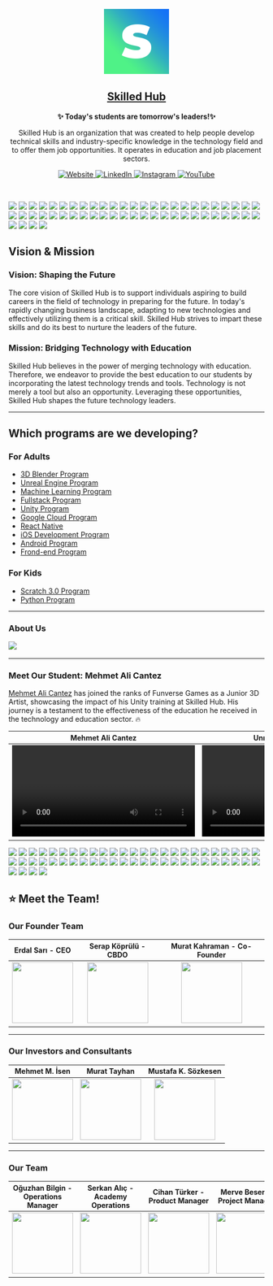 <p align="center">
  <img src="https://github.com/SKILLED-Academy/Skilled-Hub/blob/main/SYMBOL_LOGO.png" height="128">
   <h2 align="center"><a href="https://bento.me/skilled">Skilled Hub</a></h2>
  <p align="center">
<b>✨ Today's students are tomorrow's leaders!✨ </b>
  <p align="center">Skilled Hub is an organization that was created to help people develop technical skills and industry-specific knowledge in the technology field and to offer them job opportunities. It operates in education and job placement sectors.<p>
   <p align="center">
    <a href="https://skilledhub.xyz/">
    	<img src="https://img.shields.io/badge/website-practices?style=flat&color=1470f9&link=https%3A%2F%2Fskilledhub.xyz%2F" alt="Website" />
    </a>
    <a href="https://www.linkedin.com/company/weareskilledhub/">
    	<img src="https://img.shields.io/badge/linkedin-practices?style=flat&color=1470f9&link=https%3A%2F%2Fwww.linkedin.com%2Fcompany%2Fweareskilledhub%2F" alt="LinkedIn" />
    </a>
    <a href="https://www.instagram.com/weareskilledhub/">
    	<img src="https://img.shields.io/badge/instagram-practices?style=flat&color=1470f9&link=https%3A%2F%2Fwww.instagram.com%2Fweareskilledhub%2F" alt="Instagram" />
    </a>
    <a href="https://www.youtube.com/@weareskilledhub">
    	<img src="https://img.shields.io/badge/youtube-practices?style=flat&color=1470f9&link=https%3A%2F%2Fwww.youtube.com%2F%40weareskilledhub" alt="YouTube" />
    </a>
  </p>
</p>
</p>

<br>

![](https://img.shields.io/badge/-pathlong?color=4ff287) ![](https://img.shields.io/badge/-pathlong?color=4ff287) ![](https://img.shields.io/badge/-pathlong?color=4ff287) ![](https://img.shields.io/badge/-pathlong?color=4ff287) ![](https://img.shields.io/badge/-pathlong?color=4ff287) ![](https://img.shields.io/badge/-pathlong?color=4ff287) ![](https://img.shields.io/badge/-pathlong?color=4ff287) ![](https://img.shields.io/badge/-pathlong?color=4ff287) ![](https://img.shields.io/badge/-pathlong?color=4ff287) ![](https://img.shields.io/badge/-pathlong?color=4ff287) ![](https://img.shields.io/badge/-pathlong?color=4ff287) ![](https://img.shields.io/badge/-pathlong?color=4ff287) ![](https://img.shields.io/badge/-pathlong?color=4ff287) ![](https://img.shields.io/badge/-pathlong?color=4ff287) ![](https://img.shields.io/badge/-pathlong?color=4ff287) ![](https://img.shields.io/badge/-pathlong?color=4ff287) ![](https://img.shields.io/badge/-pathlong?color=4ff287) ![](https://img.shields.io/badge/-pathlong?color=4ff287) ![](https://img.shields.io/badge/-pathlong?color=4ff287) ![](https://img.shields.io/badge/-pathlong?color=4ff287) ![](https://img.shields.io/badge/-pathlong?color=4ff287) ![](https://img.shields.io/badge/-pathlong?color=4ff287) ![](https://img.shields.io/badge/-pathlong?color=4ff287) ![](https://img.shields.io/badge/-pathlong?color=4ff287) ![](https://img.shields.io/badge/-pathlong?color=4ff287) ![](https://img.shields.io/badge/-pathlong?color=4ff287) ![](https://img.shields.io/badge/-pathlong?color=4ff287) ![](https://img.shields.io/badge/-pathlong?color=4ff287) ![](https://img.shields.io/badge/-pathlong?color=4ff287) ![](https://img.shields.io/badge/-pathlong?color=4ff287) ![](https://img.shields.io/badge/-pathlong?color=4ff287) ![](https://img.shields.io/badge/-pathlong?color=4ff287) ![](https://img.shields.io/badge/-pathlong?color=4ff287) ![](https://img.shields.io/badge/-pathlong?color=4ff287) ![](https://img.shields.io/badge/-pathlong?color=4ff287) ![](https://img.shields.io/badge/-pathlong?color=4ff287) ![](https://img.shields.io/badge/-pathlong?color=4ff287) ![](https://img.shields.io/badge/-pathlong?color=4ff287) ![](https://img.shields.io/badge/-pathlong?color=4ff287) ![](https://img.shields.io/badge/-pathlong?color=4ff287) ![](https://img.shields.io/badge/-pathlong?color=4ff287) ![](https://img.shields.io/badge/-pathlong?color=4ff287) ![](https://img.shields.io/badge/-pathlong?color=4ff287) ![](https://img.shields.io/badge/-pathlong?color=4ff287) ![](https://img.shields.io/badge/-pathlong?color=4ff287) ![](https://img.shields.io/badge/-pathlong?color=4ff287) ![](https://img.shields.io/badge/-pathlong?color=4ff287) ![](https://img.shields.io/badge/-pathlong?color=4ff287) ![](https://img.shields.io/badge/-pathlong?color=4ff287) ![](https://img.shields.io/badge/-pathlong?color=4ff287) ![](https://img.shields.io/badge/-pathlong?color=4ff287) ![](https://img.shields.io/badge/-pathlong?color=4ff287) ![](https://img.shields.io/badge/-pathlong?color=4ff287) ![](https://img.shields.io/badge/-pathlong?color=4ff287)

## Vision & Mission

### Vision: Shaping the Future

The core vision of Skilled Hub is to support individuals aspiring to build careers in the field of technology in preparing for the future. In today's rapidly changing business landscape, adapting to new technologies and effectively utilizing them is a critical skill. Skilled Hub strives to impart these skills and do its best to nurture the leaders of the future.

### Mission: Bridging Technology with Education

Skilled Hub believes in the power of merging technology with education. Therefore, we endeavor to provide the best education to our students by incorporating the latest technology trends and tools. Technology is not merely a tool but also an opportunity. Leveraging these opportunities, Skilled Hub shapes the future technology leaders.

---

## Which programs are we developing?

### For Adults
* [3D Blender Program](https://skilledhub.xyz/products/3d-blender-program)
* [Unreal Engine Program](https://skilledhub.xyz/products/unreal-engine-program)
* [Machine Learning Program](https://skilledhub.xyz/products/machine-learning-program)
* [Fullstack Program](https://skilledhub.xyz/products/fullstack-program)
* [Unity Program](https://skilledhub.xyz/products/game-dev-unity-program)
* [Google Cloud Program](https://skilledhub.xyz/products/google-cloud-program)
* [React Native](https://skilledhub.xyz/products/react-native-program)
* [iOS Development Program](https://skilledhub.xyz/products/ios-gelistirici-program)
* [Android Program](https://skilledhub.xyz/products/android-program)
* [Frond-end Program](https://skilledhub.xyz/products/front-end-program)

### For Kids
* [Scratch 3.0 Program](https://skilledhub.xyz/products/scratch-3-0-kodlama-dunyasina-yolculuk)
* [Python Program](https://skilledhub.xyz/products/python-start)

---

### About Us
<a href="https://skilledhub.xyz/pages/hakkimizda"><img src="https://github.com/SKILLED-Academy/.github/blob/main/profile/banner_Github_2.png"></img></a>

---

### Meet Our Student: Mehmet Ali Cantez

[Mehmet Ali Cantez](https://www.linkedin.com/in/malicantez/) has joined the ranks of Funverse Games as a Junior 3D Artist, showcasing the impact of his Unity training at Skilled Hub. His journey is a testament to the effectiveness of the education he received in the technology and education sector. 🔥

Mehmet Ali Cantez          |  Unreal Engine Program
:-------------------------:|:-------------------------:
<video autoplay loop src="https://github.com/SKILLED-Academy/Skilled-Hub/assets/77210864/2bd1334b-997e-443f-bc4f-54a4fdd58094" width="360"></video>  |  <video autoplay loop src="https://github.com/SKILLED-Academy/Skilled-Hub/assets/77210864/b2671549-74ef-4692-878a-4cf9be16db8d" width="360"></video>

![](https://img.shields.io/badge/-pathlong?color=4ff287) ![](https://img.shields.io/badge/-pathlong?color=4ff287) ![](https://img.shields.io/badge/-pathlong?color=4ff287) ![](https://img.shields.io/badge/-pathlong?color=4ff287) ![](https://img.shields.io/badge/-pathlong?color=4ff287) ![](https://img.shields.io/badge/-pathlong?color=4ff287) ![](https://img.shields.io/badge/-pathlong?color=4ff287) ![](https://img.shields.io/badge/-pathlong?color=4ff287) ![](https://img.shields.io/badge/-pathlong?color=4ff287) ![](https://img.shields.io/badge/-pathlong?color=4ff287) ![](https://img.shields.io/badge/-pathlong?color=4ff287) ![](https://img.shields.io/badge/-pathlong?color=4ff287) ![](https://img.shields.io/badge/-pathlong?color=4ff287) ![](https://img.shields.io/badge/-pathlong?color=4ff287) ![](https://img.shields.io/badge/-pathlong?color=4ff287) ![](https://img.shields.io/badge/-pathlong?color=4ff287) ![](https://img.shields.io/badge/-pathlong?color=4ff287) ![](https://img.shields.io/badge/-pathlong?color=4ff287) ![](https://img.shields.io/badge/-pathlong?color=4ff287) ![](https://img.shields.io/badge/-pathlong?color=4ff287) ![](https://img.shields.io/badge/-pathlong?color=4ff287) ![](https://img.shields.io/badge/-pathlong?color=4ff287) ![](https://img.shields.io/badge/-pathlong?color=4ff287) ![](https://img.shields.io/badge/-pathlong?color=4ff287) ![](https://img.shields.io/badge/-pathlong?color=4ff287) ![](https://img.shields.io/badge/-pathlong?color=4ff287) ![](https://img.shields.io/badge/-pathlong?color=4ff287) ![](https://img.shields.io/badge/-pathlong?color=4ff287) ![](https://img.shields.io/badge/-pathlong?color=4ff287) ![](https://img.shields.io/badge/-pathlong?color=4ff287) ![](https://img.shields.io/badge/-pathlong?color=4ff287) ![](https://img.shields.io/badge/-pathlong?color=4ff287) ![](https://img.shields.io/badge/-pathlong?color=4ff287) ![](https://img.shields.io/badge/-pathlong?color=4ff287) ![](https://img.shields.io/badge/-pathlong?color=4ff287) ![](https://img.shields.io/badge/-pathlong?color=4ff287) ![](https://img.shields.io/badge/-pathlong?color=4ff287) ![](https://img.shields.io/badge/-pathlong?color=4ff287) ![](https://img.shields.io/badge/-pathlong?color=4ff287) ![](https://img.shields.io/badge/-pathlong?color=4ff287) ![](https://img.shields.io/badge/-pathlong?color=4ff287) ![](https://img.shields.io/badge/-pathlong?color=4ff287) ![](https://img.shields.io/badge/-pathlong?color=4ff287) ![](https://img.shields.io/badge/-pathlong?color=4ff287) ![](https://img.shields.io/badge/-pathlong?color=4ff287) ![](https://img.shields.io/badge/-pathlong?color=4ff287) ![](https://img.shields.io/badge/-pathlong?color=4ff287) ![](https://img.shields.io/badge/-pathlong?color=4ff287) ![](https://img.shields.io/badge/-pathlong?color=4ff287) ![](https://img.shields.io/badge/-pathlong?color=4ff287) ![](https://img.shields.io/badge/-pathlong?color=4ff287) ![](https://img.shields.io/badge/-pathlong?color=4ff287) ![](https://img.shields.io/badge/-pathlong?color=4ff287) ![](https://img.shields.io/badge/-pathlong?color=4ff287)

## ⭐️ Meet the Team!

### Our Founder Team

Erdal Sarı - CEO | Serap Köprülü - CBDO | Murat Kahraman - Co-Founder
:------------:|:-------------:|:-------------:
<img src="https://media.licdn.com/dms/image/D4D03AQGOaoVlRsLGKQ/profile-displayphoto-shrink_800_800/0/1698400975606?e=2147483647&v=beta&t=pcSIBqMCN0JU4lbDHU4nyR_CnVX4M2Y9X_SdDG0R0iA" height="120" width="120" > | <img src="https://globalhrsummit.org/assets/img/trainers/2023/SERAP-K%C3%96PR%C3%9CL%C3%9C-Y.jpg" height="120" width="120" > | <img src="https://media.licdn.com/dms/image/C4E03AQEglFfJToQUnQ/profile-displayphoto-shrink_800_800/0/1646561616509?e=2147483647&v=beta&t=58X0NZBXWjXYrZS9wsKYm43qBqPIPmYWwpchBbRfE68" height="120" width="120" >

---

### Our Investors and Consultants

Mehmet M. İsen | Murat Tayhan | Mustafa K. Sözkesen 
:------------:|:-------------:|:-------------:
<img src="https://www.baichukuk.com/dosyalar/2023/09/AV.-MEHMET-MURAT-ISEN-500x500.jpg" height="120" width="120" > | <img src="https://pbs.twimg.com/profile_images/1686488981926707205/Ql1Yq-JT_400x400.jpg" height="120" width="120" > | <img src="https://media.licdn.com/dms/image/C4D03AQGP_ysoaSIHNQ/profile-displayphoto-shrink_800_800/0/1580845807391?e=2147483647&v=beta&t=N5JfLOFyLfs0UnaEbmCKpUESPCkqNaVd3j4ikarIvQY" height="120" width="120" >

---

### Our Team

Oğuzhan Bilgin - Operations Manager | Serkan Alıç - Academy Operations | Cihan Türker - Product Manager | Merve Besen - Project Manager
:------------:|:-------------:|:-------------:|:-------------:
<img src="https://media.licdn.com/dms/image/D4D03AQF2x-bUf7NAYQ/profile-displayphoto-shrink_400_400/0/1697884265886?e=1705536000&v=beta&t=hEUecucIv8PNxQ71A5VCc6UdENM-y3T78Dca0L2c25w" height="120" width="120" > | <img src="https://media.licdn.com/dms/image/C4D03AQGaHs770LK6_A/profile-displayphoto-shrink_200_200/0/1660481463469?e=1701907200&v=beta&t=zxyxSLwyjwI6MJzcwC3XoxxYtSPclSch8-nYl-61dBU" height="120" width="120" > | <img src="https://media.licdn.com/dms/image/D4D03AQH9ArBHdB1udg/profile-displayphoto-shrink_400_400/0/1694071275387?e=1701907200&v=beta&t=2U9-hgScMolHStZa5FnOERGZyr34w33Czjs_pY1kCMU" height="120" width="120" > | <img src="https://media.licdn.com/dms/image/D5603AQGDA6lSGwMpkg/profile-displayphoto-shrink_200_200/0/1695682822218?e=2147483647&v=beta&t=eLiYogWZChl5ZvrNBz8VuyCeYDxkMsR37KCdrKxv3Js" height="120" width="120" >
